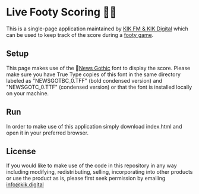 # Live Footy Scoring 🏈🏈
This is a single-page application maintained by [KIK FM & KIK Digital](http://www.kikdigital.com.au) which can be used to keep track of the score during a [footy game](https://en.wikipedia.org/wiki/Australian_rules_football).

## Setup
This page makes use of the 📝[News Gothic](https://www.myfonts.com/fonts/bitstream/news-gothic) font to display the score. Please make sure you have True Type copies of this font in the same directory labeled as "NEWSGOTBC_0.TFF" (bold condensed version) and "NEWSGOTC_0.TTF" (condensed version) or that the font is installed locally on your machine.

## Run
In order to make use of this application simply download index.html and open it in your preferred browser.

## License
If you would like to make use of the code in this repository in any way including modifying, redistributing, selling, incorporating into other products or use the product as is, please first seek permission by emailing [info@kik.digital](mailto:info@kik.digital)